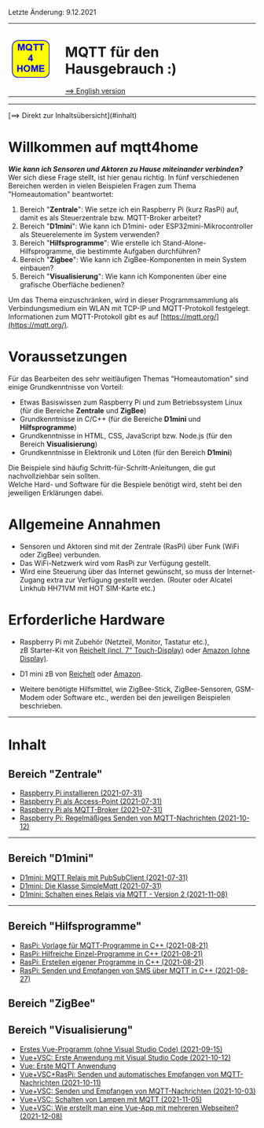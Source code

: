 Letzte &Auml;nderung: 9.12.2021 <a name="up"></a>   
<table><tr><td><img src="md/logo/mqtt4home_96.png"></td><td>&nbsp;</td><td>
<h1>MQTT f&uuml;r den Hausgebrauch :)</h1>
<a href="README.md">==> English version</a> &nbsp; &nbsp; &nbsp; 
</td></tr></table><hr>
[==> Direkt zur Inhaltsübersicht](#inhalt)

# Willkommen auf mqtt4home   

__*Wie kann ich Sensoren und Aktoren zu Hause miteinander verbinden?*__   
Wer sich diese Frage stellt, ist hier genau richtig. In f&uuml;nf verschiedenen Bereichen 
 werden in vielen Beispielen Fragen zum Thema "Homeautomation" beantwortet:   
1. Bereich "__Zentrale__": Wie setze ich ein Raspberry Pi (kurz RasPi) auf, damit es als Steuerzentrale bzw. MQTT-Broker arbeitet?   
2. Bereich "__D1mini__": Wie kann ich D1mini- oder ESP32mini-Mikrocontroller als Steuerelemente im System verwenden?   
3. Bereich "__Hilfsprogramme__": Wie erstelle ich Stand-Alone-Hilfsprogramme, die bestimmte Aufgaben durchf&uuml;hren?   
4. Bereich "__Zigbee__": Wie kann ich ZigBee-Komponenten in mein System einbauen?   
5. Bereich "__Visualisierung__": Wie kann ich Komponenten &uuml;ber eine grafische Oberfl&auml;che bedienen?   

Um das Thema einzuschr&auml;nken, wird in dieser Programmsammlung als Verbindungsmedium ein WLAN mit TCP-IP und MQTT-Protokoll festgelegt.   
Informationen zum MQTT-Protokoll gibt es auf [https://mqtt.org/](https://mqtt.org/).   

# Voraussetzungen

F&uuml;r das Bearbeiten des sehr weitl&auml;ufigen Themas "Homeautomation" sind einige Grundkenntnisse von Vorteil:   
* Etwas Basiswissen zum Raspberry Pi und zum Betriebssystem Linux (f&uuml;r die Bereiche __Zentrale__ und __ZigBee__)   
* Grundkenntnisse in C/C++ (f&uuml;r die Bereiche __D1mini__ und __Hilfsprogramme__)   
* Grundkenntnisse in HTML, CSS, JavaScript bzw. Node.js (f&uuml;r den Bereich __Visualisierung__)   
* Grundkenntnisse in Elektronik und L&ouml;ten (f&uuml;r den Bereich __D1mini__)   

Die Beispiele sind h&auml;ufig Schritt-f&uuml;r-Schritt-Anleitungen, die gut nachvollziehbar sein sollten.   
Welche Hard- und Software f&uuml;r die Bespiele ben&ouml;tigt wird, steht bei den jeweiligen Erkl&auml;rungen dabei.   
   
# Allgemeine Annahmen   

* Sensoren und Aktoren sind mit der Zentrale (RasPi) &uuml;ber Funk (WiFi oder ZigBee) verbunden.
* Das WiFi-Netzwerk wird vom RasPi zur Verf&uuml;gung gestellt.
* Wird eine Steuerung &uuml;ber das Internet gew&uuml;nscht, so muss der Internet-Zugang extra zur Verf&uuml;gung gestellt werden. (Router oder Alcatel Linkhub HH71VM mit HOT SIM-Karte etc.)

# Erforderliche Hardware   

* Raspberry Pi mit Zubeh&ouml;r (Netzteil, Monitor, Tastatur etc.),   
zB Starter-Kit von [Reichelt (incl. 7" Touch-Display)](https://www.reichelt.at/at/de/raspberry-pi-4-b-4gb-inkl-7-touch-display-gehaeuse-rpi4-bdl-4gb-7td-p291393.html?PROVID=2807&gclid=Cj0KCQjw9O6HBhCrARIsADx5qCSgJ1AiDo2X72WmgAzl4nAxSPFg4yIhT37OJYww45nqSir0qp0gd-waAjhcEALw_wcB) oder 
[Amazon (ohne Display)](https://www.amazon.de/Raspberry-SD-Karte-Ultimatives-Quad-Core-unterst%C3%BCtzt/dp/B082PSBBMM/ref=sr_1_1_sspa?__mk_de_DE=%C3%85M%C3%85%C5%BD%C3%95%C3%91&dchild=1&keywords=raspberry+pi+4+set&qid=1627196094&sr=8-1-spons&psc=1&spLa=ZW5jcnlwdGVkUXVhbGlmaWVyPUFXQ0QzNDU2UU9QVTYmZW5jcnlwdGVkSWQ9QTA1ODg3NDgyTUlMWFpXWjNCWTZJJmVuY3J5cHRlZEFkSWQ9QTA1MDMyMjUzMElTVENaSEJHWTNLJndpZGdldE5hbWU9c3BfYXRmJmFjdGlvbj1jbGlja1JlZGlyZWN0JmRvTm90TG9nQ2xpY2s9dHJ1ZQ==).   
* D1 mini zB von [Reichelt](https://www.reichelt.at/at/de/d1-mini-esp8266-v2-0-d1-mini-p253978.html?PROVID=2807&gclid=Cj0KCQjw9O6HBhCrARIsADx5qCQ36slwX3O8fPPdBLJoEg1YwBGT9tDJQfl-IjdhpwqzUj0-DTPbe8saAswVEALw_wcB) oder [Amazon](https://www.amazon.de/AZDelivery-D1-Mini-ESP8266-12E-kompatibel/dp/B01N9RXGHY/ref=asc_df_B01N9RXGHY/?tag=googshopde-21&linkCode=df0&hvadid=309008177512&hvpos=&hvnetw=g&hvrand=15638866670190817706&hvpone=&hvptwo=&hvqmt=&hvdev=c&hvdvcmdl=&hvlocint=&hvlocphy=1000900&hvtargid=pla-378671262456&psc=1&th=1&psc=1&tag=&ref=&adgrpid=65257070361&hvpone=&hvptwo=&hvadid=309008177512&hvpos=&hvnetw=g&hvrand=15638866670190817706&hvqmt=&hvdev=c&hvdvcmdl=&hvlocint=&hvlocphy=1000900&hvtargid=pla-378671262456).   

* Weitere ben&ouml;tigte Hilfsmittel, wie ZigBee-Stick, ZigBee-Sensoren, GSM-Modem oder Software etc., werden bei den jeweiligen Beispielen beschrieben.   

---   

# Inhalt
## Bereich "Zentrale"
* [Raspberry Pi installieren (2021-07-31)](md/m4h01_RasPiInstall.md)
* [Raspberry Pi als Access-Point (2021-07-31)](md/m4h02_RasPiAccessPoint.md)
* [Raspberry Pi als MQTT-Broker (2021-07-31)](md/m4h03_RasPiMQTTBroker.md)
* [Raspberry Pi: Regelm&auml;&szlig;iges Senden von MQTT-Nachrichten (2021-10-12)](md/m4h104_RasPi_crontab.md)
---   
## Bereich "D1mini"
* [D1mini: MQTT Relais mit PubSubClient (2021-07-31)](md/m4h201_D1mqttRelayD1.md)
* [D1mini: Die Klasse SimpleMqtt (2021-07-31)](md/m4h202_D1SimpleMqtt.md)
* [D1mini: Schalten eines Relais via MQTT - Version 2 (2021-11-08)](md/m4h203_D1smqttRelayD1.md)
---   
## Bereich "Hilfsprogramme"
* [RasPi: Vorlage f&uuml;r MQTT-Programme in C++ (2021-08-21)](md/m4h07_RasPiCppBase.md)
* [RasPi: Hilfreiche Einzel-Programme in C++ (2021-08-21)](md/m4h08_RasPiCppDemos.md)
* [RasPi: Erstellen eigener Programme in C++ (2021-08-21)](md/m4h09_RasPiCppCreatingYourOwnProgs.md)
* [RasPi: Senden und Empfangen von SMS &uuml;ber MQTT in C++ (2021-08-27)](md/m4h10_RasPiCppSms.md)

## Bereich "ZigBee"

## Bereich "Visualisierung"
* [Erstes Vue-Programm (ohne Visual Studio Code) (2021-09-15)](md/m4h501_Vue_Hello.md)
* [Vue+VSC: Erste Anwendung mit Visual Studio Code (2021-10-12)](md/m4h502_Vue_Hello_VSC.md)
* [Vue: Erste MQTT Anwendung](md/m4h503_Mqtt_mini.md)
* [Vue+VSC+RasPi: Senden und automatisches Empfangen von MQTT-Nachrichten (2021-10-11)](md/m4h504_Vue_PubSub2.md)
* [Vue+VSC: Senden und Empfangen von MQTT-Nachrichten (2021-10-03)](md/m4h505_Vue_Mqtt1.md)
* [Vue+VSC: Schalten von Lampen mit MQTT (2021-11-05)](md/m4h506_Vue_Mqtt2_Lamp.md)
* [Vue+VSC: Wie erstellt man eine Vue-App mit mehreren Webseiten? (2021-12-08)](source_Vue/vue_mqtt3_3webpages)   